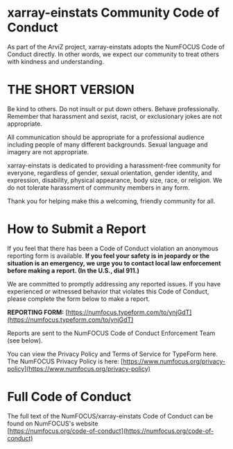 # xarray-einstats Community Code of Conduct

As part of the ArviZ project, xarray-einstats adopts the NumFOCUS Code of Conduct directly. In other words, we
expect our community to treat others with kindness and understanding.


# THE SHORT VERSION  
Be kind to others. Do not insult or put down others.
Behave professionally. Remember that harassment and sexist, racist,
or exclusionary jokes are not appropriate.

All communication should be appropriate for a professional audience
including people of many different backgrounds. Sexual language and
imagery are not appropriate.

xarray-einstats is dedicated to providing a harassment-free community for everyone,
regardless of gender, sexual orientation, gender identity, and
expression, disability, physical appearance, body size, race,
or religion. We do not tolerate harassment of community members
in any form.

Thank you for helping make this a welcoming, friendly community for all.


# How to Submit a Report
If you feel that there has been a Code of Conduct violation an anonymous
reporting form is available.
**If you feel your safety is in jeopardy or the situation is an
emergency, we urge you to contact local law enforcement before making
a report. (In the U.S., dial 911.)**

We are committed to promptly addressing any reported issues.
If you have experienced or witnessed behavior that violates this 
Code of Conduct, please complete the form below to
make a report.

**REPORTING FORM:** [https://numfocus.typeform.com/to/ynjGdT](https://numfocus.typeform.com/to/ynjGdT)

Reports are sent to the NumFOCUS Code of Conduct Enforcement Team
(see below).

You can view the Privacy Policy and Terms of Service for TypeForm here.
The NumFOCUS Privacy Policy is here: 
[https://www.numfocus.org/privacy-policy](https://www.numfocus.org/privacy-policy)


# Full Code of Conduct
The full text of the NumFOCUS/xarray-einstats Code of Conduct can be found on
NumFOCUS's website  
[https://numfocus.org/code-of-conduct](https://numfocus.org/code-of-conduct)
